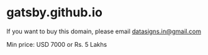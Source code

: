 # gatsby.github.io

If you want to buy this domain, please email datasigns.in@gmail.com

Min price: USD 7000 or Rs. 5 Lakhs
